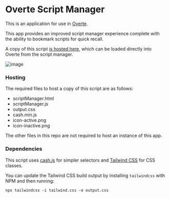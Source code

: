 # Overte Script Manager

This is an application for use in [Overte](https://overte.org/).

This app provides an improved script manager experience complete with the ability to bookmark scripts for quick recall.

A copy of this script [is hosted here](https://overte.zetaphor.com/scripts/scriptManager/scriptManager.js), which can be loaded directly into Overte from the script manager.

![image](https://github.com/Zetaphor/overte-scriptManager/assets/3112763/2aecae29-79b5-4e8e-90de-12f172c01a63)


### Hosting

The required files to host a copy of this script are as follows:

* scriptManager.html
* scriptManager.js
* output.css
* cash.min.js
* icon-active.png
* icon-inactive.png

The other files in this repo are not required to host an instance of this app.

### Dependencies

This script uses [cash.js](https://github.com/fabiospampinato/cash) for simpler selectors and [Tailwind CSS](https://github.com/tailwindlabs/tailwindcss) for CSS classes.

You can update the Tailwind CSS build output by installing `tailwindcss` with NPM and then running:

`npx tailwindcss -i tailwind.css -o output.css`
